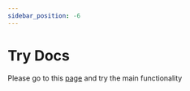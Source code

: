 ```yaml
---
sidebar_position: -6
---
```


# Try Docs

Please go to this [page](https://www.onlyoffice.com/see-it-in-action.aspx) and try the main functionality